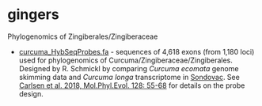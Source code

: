 # gingers
Phylogenomics of Zingiberales/Zingiberaceae  

* [curcuma_HybSeqProbes.fa](curcuma_HybSeqProbes.fa) - sequences of 4,618 exons (from 1,180 loci) used for phylogenomics of Curcuma/Zingiberaceae/Zingiberales. Designed by R. Schmickl by comparing _Curcuma ecomata_ genome skimming data and _Curcuma longa_ transcriptome in [Sondovac](https://github.com/V-Z/sondovac). See [Carlsen et al. 2018, Mol.Phyl.Evol. 128: 55-68](https://www.sciencedirect.com/science/article/pii/S1055790317309296) for details on the probe design.  
